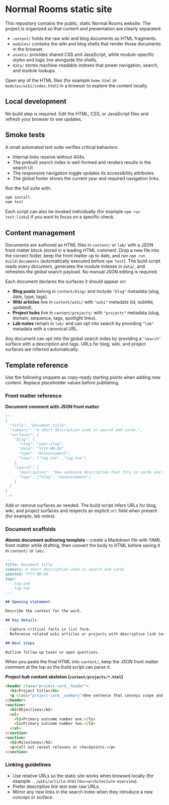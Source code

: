 # Normal Rooms static site

This repository contains the public, static Normal Rooms website. The project is organized so that content and presentation are clearly separated:

- `content/` holds the raw wiki and blog documents as HTML fragments.
- `modules/` contains the wiki and blog shells that render those documents in the browser.
- `assets/` provides shared CSS and JavaScript, while module-specific styles and logic live alongside the shells.
- `data/` stores machine-readable indexes that power navigation, search, and module lookups.

Open any of the HTML files (for example `home.html` or `modules/wiki/index.html`) in a browser to explore the content locally.

## Local development

No build step is required. Edit the HTML, CSS, or JavaScript files and refresh your browser to see updates.

## Smoke tests

A small automated test suite verifies critical behaviors:

- Internal links resolve without 404s.
- The prebuilt search index is well-formed and renders results in the search UI.
- The responsive navigation toggle updates its accessibility attributes.
- The global footer shows the current year and required navigation links.

Run the full suite with:

```bash
npm install
npm test
```

Each script can also be invoked individually (for example `npm run test:links`) if you want to focus on a specific check.

## Content management

Documents are authored as HTML files in `content/` or `lab/` with a JSON front matter block stored in a leading HTML comment. Drop a new file into the correct folder, keep the front matter up to date, and run `npm run build:documents` (automatically executed before `npm test`). The build script reads every document, generates the module indexes in `data/`, and refreshes the global search payload. No manual JSON editing is required.

Each document declares the surfaces it should appear on:

- **Blog posts** belong in `content/blog/` and include `"blog"` metadata (slug, date, type, tags).
- **Wiki articles** live in `content/wiki/` with `"wiki"` metadata (id, subtitle, updated).
- **Project hubs** live in `content/projects/` with `"projects"` metadata (slug, domain, sequence, tags, spotlight links).
- **Lab notes** remain in `lab/` and can opt into search by providing `"lab"` metadata with a canonical URL.

Any document can opt into the global search index by providing a `"search"` surface with a description and tags. URLs for blog, wiki, and project surfaces are inferred automatically.

## Template reference

Use the following snippets as copy-ready starting points when adding new content. Replace placeholder values before publishing.

### Front matter reference

**Document comment with JSON front matter**

```html
<!--
{
  "title": "Document title",
  "summary": "A short description used in search and cards.",
  "surfaces": {
    "blog": {
      "slug": "your-slug",
      "date": "YYYY-MM-DD",
      "type": "Announcement",
      "tags": ["tag-one", "tag-two"]
    },
    "search": {
      "description": "One-sentence description that fits in cards and search results.",
      "tags": ["blog", "announcement"]
    }
  }
}
-->
```

Add or remove surfaces as needed. The build script infers URLs for blog, wiki, and project surfaces and respects an explicit `url` field when present (for example, lab notes).

### Document scaffolds

**Atomic document authoring template** – create a Markdown file with YAML front matter while drafting, then convert the body to HTML before saving it in `content/` or `lab/`.

```markdown
---
title: Document title
summary: A short description used in search and cards
updated: YYYY-MM-DD
tags:
  - tag-one
  - tag-two
---

## Opening statement

Describe the context for the work.

## Key details

- Capture critical facts in list form.
- Reference related wiki articles or projects with descriptive link text.

## Next steps

Outline follow-up tasks or open questions.
```

When you paste the final HTML into `content/`, keep the JSON front matter comment at the top so the build script can parse it.

**Project hub content skeleton (`content/projects/*.html`)**

```html
<header class="project-card__header">
  <h1>Project title</h1>
  <p class="project-card__summary">One sentence that conveys scope and progress.</p>
</header>
<section>
  <h2>Objectives</h2>
  <ul>
    <li>Primary outcome number one.</li>
    <li>Primary outcome number two.</li>
  </ul>
</section>
<section>
  <h2>Milestones</h2>
  <p>Call out recent releases or checkpoints.</p>
</section>
```

### Linking guidelines

- Use relative URLs so the static site works when browsed locally (for example `../wiki/article.html?doc=architecture-overview`).
- Prefer descriptive link text over raw URLs.
- Mirror any new links in the search index when they introduce a new concept or surface.
